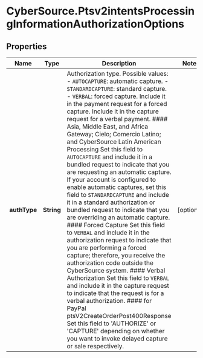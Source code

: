 # CyberSource.Ptsv2intentsProcessingInformationAuthorizationOptions

## Properties
Name | Type | Description | Notes
------------ | ------------- | ------------- | -------------
**authType** | **String** | Authorization type. Possible values:   - `AUTOCAPTURE`: automatic capture.  - `STANDARDCAPTURE`: standard capture.  - `VERBAL`: forced capture. Include it in the payment request for a forced capture. Include it in the capture request for a verbal payment.  #### Asia, Middle East, and Africa Gateway; Cielo; Comercio Latino; and CyberSource Latin American Processing Set this field to `AUTOCAPTURE` and include it in a bundled request to indicate that you are requesting an automatic capture. If your account is configured to enable automatic captures, set this field to `STANDARDCAPTURE` and include it in a standard authorization or bundled request to indicate that you are overriding an automatic capture.  #### Forced Capture Set this field to `VERBAL` and include it in the authorization request to indicate that you are performing a forced capture; therefore, you receive the authorization code outside the CyberSource system.  #### Verbal Authorization Set this field to `VERBAL` and include it in the capture request to indicate that the request is for a verbal authorization.  #### for PayPal ptsV2CreateOrderPost400Response Set this field to 'AUTHORIZE' or 'CAPTURE' depending on whether you want to invoke delayed capture or sale respectively.  | [optional] 


